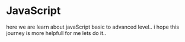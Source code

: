 # JavaScript
here we are learn about javaScript basic to advanced level.. i hope this journey is more helpfull for me lets do it.. 
